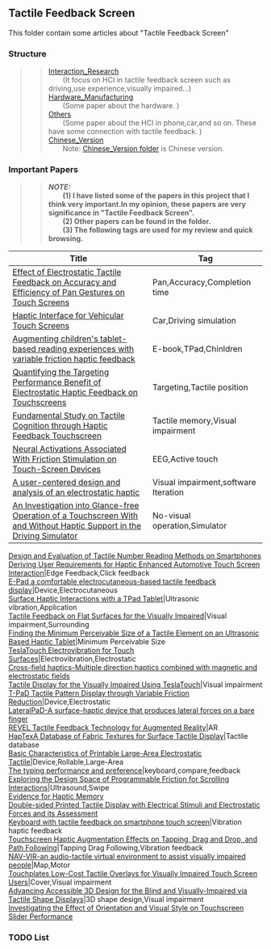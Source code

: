 ## Tactile Feedback Screen ##

This folder contain some articles about "Tactile Feedback Screen"
  
### Structure ###     
>>[Interaction_Research](https://github.com/ashjpo/HCI_paper/tree/master/Tactile_Feedback_Screen/Interaction_Research)  
>>&ensp;&ensp;&ensp;&ensp;(It focus on HCI in tactile feedback screen such as driving,use experience,visually impaired...)  
>>[Hardware_Manufacturing](https://github.com/ashjpo/HCI_paper/tree/master/Tactile_Feedback_Screen/Hardware_Manufacturing)   
>>&ensp;&ensp;&ensp;&ensp;(Some paper about the hardware. )  
>>[Others](https://github.com/ashjpo/HCI_paper/tree/master/Tactile_Feedback_Screen/Others)    
>>&ensp;&ensp;&ensp;&ensp;(Some paper about the HCI in phone,car,and so on. These have some connection with tactile feedback. )  
>>[Chinese_Version](https://github.com/ashjpo/HCI_paper/tree/master/Tactile_Feedback_Screen/Chinese_Version)  
>>&ensp;&ensp;&ensp;&ensp;Note: [Chinese_Version folder](#) is Chinese version.
  
  
  
### Important Papers ###   
>>***NOTE:***   
>>&ensp;&ensp;&ensp;&ensp;**(1) I have listed some of the papers in this project that I think very important.In my opinion, these papers are very significance in "Tactile Feedback Screen".**   
>>&ensp;&ensp;&ensp;&ensp;**(2) Other papers can be found in the folder.**  
>>&ensp;&ensp;&ensp;&ensp;**(3) The following tags are used for my review and quick browsing.**  

Title|Tag
-|-
[Effect of Electrostatic Tactile Feedback on Accuracy and Efficiency of Pan Gestures on Touch Screens](https://github.com/ashjpo/HCI_paper/tree/master/Tactile_Feedback_Screen/Interaction_Research/Effect%20of%20Electrostatic%20Tactile%20Feedback)|Pan,Accuracy,Completion time  
[Haptic Interface for Vehicular Touch Screens](https://github.com/ashjpo/HCI_paper/tree/master/Tactile_Feedback_Screen/Interaction_Research/Haptic%20Interface%20for%20Vehicular%20Touch%20Screens)|Car,Driving simulation  
[Augmenting children's tablet-based reading experiences with variable friction haptic feedback](https://github.com/ashjpo/HCI_paper/tree/master/Tactile_Feedback_Screen/Interaction_Research/Augmenting%20children's%20tablet-based%20reading%20experiences%20with%20variable%20friction%20haptic%20feedback)|E-book,TPad,Chinldren  
[Quantifying the Targeting Performance Benefit of Electrostatic Haptic Feedback on Touchscreens](https://github.com/ashjpo/HCI_paper/tree/master/Tactile_Feedback_Screen/Interaction_Research/Quantifying%20the%20Targeting%20Performance%20Benefit%20of%20Electrostatic%20Haptic%20Feedback%20on%20Touchscreens)|Targeting,Tactile position  
[Fundamental Study on Tactile Cognition through Haptic Feedback Touchscreen](https://github.com/ashjpo/HCI_paper/tree/master/Tactile_Feedback_Screen/Interaction_Research/Fundamental%20Study%20on%20Tactile%20Cognition%20through%20Haptic%20Feedback%20Touchscreen)|Tactile memory,Visual impairment  
[Neural Activations Associated With Friction Stimulation on Touch-Screen Devices](https://github.com/ashjpo/HCI_paper/tree/master/Tactile_Feedback_Screen/Interaction_Research/Neural%20Activations%20Associated%20With%20Friction%20Stimulation%20on%20Touch-Screen%20Devices)|EEG,Active touch  
[A user-centered design and analysis of an electrostatic haptic](https://github.com/ashjpo/HCI_paper/tree/master/Tactile_Feedback_Screen/Interaction_Research/A%20user-centered%20design%20and%20analysis%20of%20an%20electrostatic%20haptic)|Visual impairment,software Iteration  
[An Investigation into Glance-free Operation of a Touchscreen With and Without Haptic Support in the Driving Simulator](https://github.com/ashjpo/HCI_paper/tree/master/Tactile_Feedback_Screen/Interaction_Research/An%20Investigation%20into%20Glance-free)|No-visual operation,Simulator  
[Design and Evaluation of Tactile Number Reading Methods on Smartphones](https://github.com/ashjpo/HCI_paper/tree/master/Tactile_Feedback_Screen/Interaction_Research/Design%20and%20Evaluation%20of%20Tactile%20Number%20Reading%20Methods%20on%20Smartphones)  
[Deriving User Requirements for Haptic Enhanced Automotive Touch Screen Interaction](https://github.com/ashjpo/HCI_paper/tree/master/Tactile_Feedback_Screen/Interaction_Research/Deriving%20User%20Requirements%20for%20Haptic%20Enhanced%20Automotive%20Touch%20Screen%20Interaction)|Edge Feedback,Click feedback  
[E-Pad a comfortable electrocutaneous-based tactile feedback display](https://github.com/ashjpo/HCI_paper/tree/master/Tactile_Feedback_Screen/Interaction_Research/E-Pad%20a%20comfortable%20electrocutaneous-based%20tactile%20feedback%20display)|Device,Electrocutaneous  
[Surface Haptic Interactions with a TPad Tablet](https://github.com/ashjpo/HCI_paper/tree/master/Tactile_Feedback_Screen/Interaction_Research/Surface%20Haptic%20Interactions%20with%20a%20TPad%20Tablet)|Ultrasonic vibration,Application  
[Tactile Feedback on Flat Surfaces for the Visually Impaired](https://github.com/ashjpo/HCI_paper/tree/master/Tactile_Feedback_Screen/Interaction_Research/Tactile%20Feedback%20on%20Flat%20Surfaces%20for%20the%20Visually%20Impaired)|Visual impairment,Surrounding  
[Finding the Minimum Perceivable Size of a Tactile Element on an Ultrasonic Based Haptic Tablet](https://github.com/ashjpo/HCI_paper/tree/master/Tactile_Feedback_Screen/Interaction_Research/Finding%20the%20Minimum%20Perceivable%20Size%20of%20a%20Tactile%20Element%20on%20an%20Ultrasonic%20Based%20Haptic%20Tablet)|Minimum Perceivable Size  
[TeslaTouch Electrovibration for Touch Surfaces](https://github.com/ashjpo/HCI_paper/tree/master/Tactile_Feedback_Screen/Hardware_Manufacturing/TeslaTouch%20Electrovibration%20for%20Touch%20Surfaces)|Electrovibration,Electrostatic  
[Cross-field haptics-Multiple direction haptics combined with magnetic and electrostatic fields](https://github.com/ashjpo/HCI_paper/tree/master/Tactile_Feedback_Screen/Interaction_Research/Cross-field%20haptics-Multiple%20direction%20haptics%20combined%20with%20magnetic%20and%20electrostatic%20fields)  
[Tactile Display for the Visually Impaired Using TeslaTouch](https://github.com/ashjpo/HCI_paper/tree/master/Tactile_Feedback_Screen/Interaction_Research/Tactile%20Display%20for%20the%20Visually%20Impaired%20Using%20TeslaTouch)|Visual impairment  
[T-PaD Tactile Pattern Display through Variable Friction Reduction](https://github.com/ashjpo/HCI_paper/tree/master/Tactile_Feedback_Screen/Hardware_Manufacturing/T-PaD%20Tactile%20Pattern%20Display%20through%20Variable%20Friction%20Reduction)|Device,Electrostatic  
[LateralPaD-A surface-haptic device that produces lateral forces on a bare finger](https://github.com/ashjpo/HCI_paper/tree/master/Tactile_Feedback_Screen/Hardware_Manufacturing/LateralPaD-A%20surface-haptic%20device%20that%20produces%20lateral%20forces%20on%20a%20bare%20finger)  
[REVEL Tactile Feedback Technology for Augmented Reality](https://github.com/ashjpo/HCI_paper/tree/master/Tactile_Feedback_Screen/Hardware_Manufacturing/REVEL%20Tactile%20Feedback%20Technology%20for%20Augmented%20Reality)|AR  
[HapTexA Database of Fabric Textures for Surface Tactile Display](https://github.com/ashjpo/HCI_paper/tree/master/Tactile_Feedback_Screen/Hardware_Manufacturing/HapTexA%20Database%20of%20Fabric%20Textures%20for%20Surface%20Tactile%20Display)|Tactile database  
[Basic Characteristics of Printable Large-Area Electrostatic Tactile](https://github.com/ashjpo/HCI_paper/tree/master/Tactile_Feedback_Screen/Hardware_Manufacturing/Basic%20Characteristics%20of%20Printable%20Large-Area%20Electrostatic%20Tactile)|Device,Rollable,Large-Area  
[The typing performance and preference](https://github.com/ashjpo/HCI_paper/tree/master/Tactile_Feedback_Screen/Interaction_Research/The%20typing%20performance%20and%20preference)|keyboard,compare,feedback  
[Exploring the Design Space of Programmable Friction for Scrolling Interactions](https://github.com/ashjpo/HCI_paper/tree/master/Tactile_Feedback_Screen/Interaction_Research/Exploring%20the%20Design%20Space%20of%20Programmable%20Friction%20for%20Scrolling%20Interactions)|Ultrasound,Swipe  
[Evidence for Haptic Memory](https://github.com/ashjpo/HCI_paper/tree/master/Tactile_Feedback_Screen/Interaction_Research/Evidence%20for%20Haptic%20Memory)  
[Double-sided Printed Tactile Display with Electrical Stimuli and Electrostatic Forces and its Assessment](https://github.com/ashjpo/HCI_paper/tree/master/Tactile_Feedback_Screen/Interaction_Research/Double-sided%20Printed%20Tactile%20Display%20with%20Electrical%20Stimuli%20and%20Electrostatic%20Forces%20and%20its%20Assessment)  
[Keyboard with tactile feedback on smartphone touch screen](https://github.com/ashjpo/HCI_paper/tree/master/Tactile_Feedback_Screen/Interaction_Research/Keyboard%20with%20tactile%20feedback%20on%20smartphone%20touch%20screen)|Vibration haptic feedback  
[Touchscreen Haptic Augmentation Effects on Tapping, Drag and Drop, and Path Following](https://github.com/ashjpo/HCI_paper/tree/master/Tactile_Feedback_Screen/Interaction_Research/Touchscreen%20Haptic%20Augmentation%20Effects%20on%20Tapping%2C%20Drag%20and%20Drop%2C%20and%20Path%20Following)|Tapping Drag Following,Vibration feedback  
[NAV-VIR-an audio-tactile virtual environment to assist visually impaired people](https://github.com/ashjpo/HCI_paper/tree/master/Tactile_Feedback_Screen/Interaction_Research/NAV-VIR-an%20audio-tactile%20virtual%20environment%20to%20assist%20visually%20impaired%20people)|Map,Motor  
[Touchplates Low-Cost Tactile Overlays for Visually Impaired Touch Screen Users](https://github.com/ashjpo/HCI_paper/tree/master/Tactile_Feedback_Screen/Hardware_Manufacturing/Touchplates%20Low-Cost%20Tactile%20Overlays%20for%20Visually%20Impaired%20Touch%20Screen%20Users)|Cover,Visual impairment  
[Advancing Accessible 3D Design for the Blind and Visually-Impaired via Tactile Shape Displays](https://github.com/ashjpo/HCI_paper/tree/master/Tactile_Feedback_Screen/Others/Advancing%20Accessible%203D%20Design%20for%20the%20Blind%20and%20Visually-Impaired%20via%20Tactile%20Shape%20Displays)|3D shape design,Visual impairment  
[Investigating the Effect of Orientation and Visual Style on Touchscreen Slider Performance](https://github.com/ashjpo/HCI_paper/tree/master/Tactile_Feedback_Screen/Others/Investigating%20the%20Effect%20of%20Orientation%20and%20Visual%20Style%20on%20Touchscreen%20Slider%20Performance)  












### TODO List ###  





